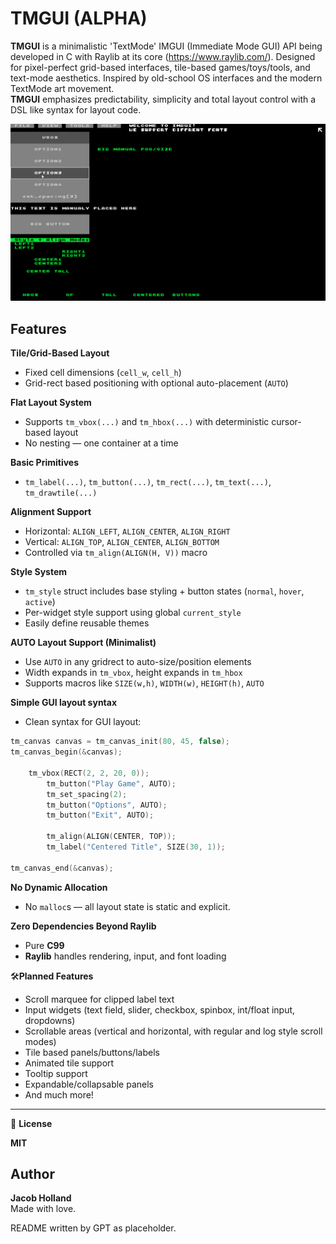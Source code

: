 # TMGUI (ALPHA)

**TMGUI** is a minimalistic 'TextMode' IMGUI (Immediate Mode GUI) API being developed in C with Raylib at its core (https://www.raylib.com/). Designed for pixel-perfect grid-based interfaces, tile-based games/toys/tools, and text-mode aesthetics. Inspired by old-school OS interfaces and the modern TextMode art movement.<br> 
**TMGUI** emphasizes predictability, simplicity and total layout control with a DSL like syntax for layout code.

![TMGUI demo](EXAMPLE.gif)

## Features
**Tile/Grid-Based Layout**  
- Fixed cell dimensions (`cell_w`, `cell_h`)  
- Grid-rect based positioning with optional auto-placement (`AUTO`)  

**Flat Layout System**  
- Supports `tm_vbox(...)` and `tm_hbox(...)` with deterministic cursor-based layout  
- No nesting — one container at a time  

**Basic Primitives**  
- `tm_label(...)`, `tm_button(...)`, `tm_rect(...)`, `tm_text(...)`, `tm_drawtile(...)`  

**Alignment Support**  
- Horizontal: `ALIGN_LEFT`, `ALIGN_CENTER`, `ALIGN_RIGHT`  
- Vertical: `ALIGN_TOP`, `ALIGN_CENTER`, `ALIGN_BOTTOM`  
- Controlled via `tm_align(ALIGN(H, V))` macro  

**Style System**  
- `tm_style` struct includes base styling + button states (`normal`, `hover`, `active`)  
- Per-widget style support using global `current_style`  
- Easily define reusable themes  

**AUTO Layout Support (Minimalist)**  
- Use `AUTO` in any gridrect to auto-size/position elements  
- Width expands in `tm_vbox`, height expands in `tm_hbox`  
- Supports macros like `SIZE(w,h)`, `WIDTH(w)`, `HEIGHT(h)`, `AUTO`  

**Simple GUI layout syntax**  
- Clean syntax for GUI layout:  
  
```c
tm_canvas canvas = tm_canvas_init(80, 45, false);
tm_canvas_begin(&canvas);

	tm_vbox(RECT(2, 2, 20, 0));
		tm_button("Play Game", AUTO);
		tm_set_spacing(2);
		tm_button("Options", AUTO);
		tm_button("Exit", AUTO);

		tm_align(ALIGN(CENTER, TOP));
		tm_label("Centered Title", SIZE(30, 1));

tm_canvas_end(&canvas);
```
 **No Dynamic Allocation**

- No `malloc`s — all layout state is static and explicit.

**Zero Dependencies Beyond Raylib**

- Pure **C99**
- **Raylib** handles rendering, input, and font loading

🛠️**Planned Features**

-  Scroll marquee for clipped label text  
-  Input widgets (text field, slider, checkbox, spinbox, int/float input, dropdowns)
-  Scrollable areas (vertical and horizontal, with regular and log style scroll modes)
-  Tile based panels/buttons/labels
-  Animated tile support
-  Tooltip support
-  Expandable/collapsable panels
-  And much more!

---

📄 **License**

**MIT**

## Author

**Jacob Holland**  
Made with love.

README written by GPT as placeholder. 

